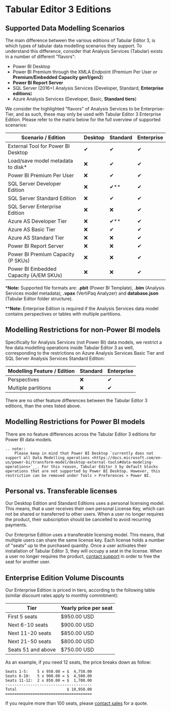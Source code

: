 # Tabular Editor 3 Editions

## Supported Data Modelling Scenarios

The main difference between the various editions of Tabular Editor 3, is which types of tabular data modelling scenarios they support. To understand this difference, consider that Analysis Services (Tabular) exists in a number of different "flavors":

- Power BI Desktop
- Power BI Premium through the XMLA Endpoint (Premium Per User or **Premium/Embedded Capacity gen1/gen2**)
- **Power BI Report Server**
- SQL Server (2016+) Analysis Services (Developer, Standard, **Enterprise editions**)
- Azure Analysis Services (Developer, Basic, **Standard tiers**)

We consider the highlighted "flavors" of Analysis Services to be Enterprise-Tier, and as such, these may only be used with Tabular Editor 3 Enterprise Edition. Please refer to the matrix below for the full overview of supported scenarios:

|Scenario / Edition|Desktop|Standard|Enterprise
|---|---|---|---|
|External Tool for Power BI Desktop|&#10004;|&#10004;|&#10004;|
|Load/save model metadata to disk*|&#10060;|&#10004;|&#10004;|
|Power BI Premium Per User|&#10060;|&#10004;|&#10004;|
|SQL Server Developer Edition|&#10060;|&#10004;\*\*|&#10004;|
|SQL Server Standard Edition|&#10060;|&#10004;|&#10004;|
|SQL Server Enterprise Edition|&#10060;|&#10060;|&#10004;|
|Azure AS Developer Tier|&#10060;|&#10004;\*\*|&#10004;|
|Azure AS Basic Tier|&#10060;|&#10004;|&#10004;|
|Azure AS Standard Tier|&#10060;|&#10060;|&#10004;|
|Power BI Report Server|&#10060;|&#10060;|&#10004;|
|Power BI Premium Capacity (P SKUs)|&#10060;|&#10060;|&#10004;|
|Power BI Embedded Capacity (A/EM SKUs)|&#10060;|&#10060;|&#10004;|

\***Note:** Supported file formats are: **.pbit** (Power BI Template), **.bim** (Analysis Services model metadata), **.vpax** (VertiPaq Analyzer) and **database.json** (Tabular Editor folder structure).

\*\***Note:** Enterprise Edition is required if the Analysis Services data model contains perspectives or tables with multiple partitions.

## Modelling Restrictions for non-Power BI models

Specifically for Analysis Services (not Power BI) data models, we restrict a few data modelling operations inside Tabular Editor 3 as well, corresponding to the restrictions on Azure Analysis Services Basic Tier and SQL Server Analysis Services Standard Edition:

|Modelling Feature / Edition|Standard|Enterprise
|---|---|---|
|Perspectives|&#10060;|&#10004;|
|Multiple partitions|&#10060;|&#10004;|

There are no other feature differences between the Tabular Editor 3 editions, than the ones listed above. 

## Modelling Restrictions for Power BI models

There are no feature differences across the Tabular Editor 3 editions for Power BI data models.

```eval_rst
.. note::
    Please keep in mind that Power BI Desktop `currently does not support all Data Modelling operations <https://docs.microsoft.com/en-us/power-bi/transform-model/desktop-external-tools#data-modeling-operations>`__. For this reason, Tabular Editor 3 by default blocks operations that are not supported by Power BI Desktop. However, this restriction can be removed under Tools > Preferences > Power BI.
```

## Personal vs. Transferable licenses

Our Desktop Edition and Standard Editions uses a personal licensing model. This means, that a user receives their own personal License Key, which can not be shared or transferred to other users. When a user no longer requires the product, their subscription should be cancelled to avoid recurring payments.

Our Enterprise Edition uses a transferable licensing model. This means, that multiple users can share the same license key. Each license holds a number of "seats" up to the purchased quantity. Once a user activates their installation of Tabular Editor 3, they will occupy a seat in the license. When a user no longer requires the product, <a href="mailto:support@tabulareditor.com?subject=Transferable%20License%20Rotation">contact support</a> in order to free the seat for another user.

## Enterprise Edition Volume Discounts

Our Enterprise Edition is priced in tiers, according to the following table (similar discount rates apply to monthly commitment):

|Tier|Yearly price per seat|
|---|---|
|First 5 seats|$950.00 USD|
|Next 6-10 seats|$900.00 USD|
|Next 11-20 seats|$850.00 USD|
|Next 21-50 seats|$800.00 USD|
|Seats 51 and above|$750.00 USD|

As an example, if you need 12 seats, the price breaks down as follow:

```
Seats 1-5:    5 x 950.00 = $  4,750.00
Seats 6-10:   5 x 900.00 = $  4,500.00
Seats 11-12:  2 x 850.00 = $  1,700.00
--------------------------------------
Total                      $ 10,950.00
======================================
```

If you require more than 100 seats, please <a href="mailto:sales@tabulareditor.com">contact sales</a> for a quote.
